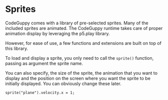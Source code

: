 # Sprites

CodeGuppy comes with a library of pre-selected sprites. Many of the included sprites are animated. The CodeGuppy runtime takes care of proper animation display by leveraging the p5.play library.

However, for ease of use, a few functions and extensions are built on top of this library.

To load and display a sprite, you only need to call the `sprite()` function, passing as argument the sprite name.

You can also specify, the size of the sprite, the animation that you want to display and the position on the screen where you want the sprite to be initially displayed. You can obviously change these later.

```
sprite("plane").velocity.x = 1;
```